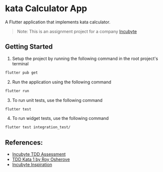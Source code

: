 # kata Calculator App
A Flutter application that implements kata calculator.

> Note: This is an assignment project for a company [Incubyte](https://www.incubyte.co/)

## Getting Started

1. Setup the project by running the following command in the root project's terminal
```bash
flutter pub get
```

2. Run the application using the following command
```bash
flutter run
```

3. To run unit tests, use the following command
```bash
flutter test
```

4. To run widget tests, use the following command
```bash
flutter test integration_test/
```
## References:

- [Incubyte TDD Assessment](https://blog.incubyte.co/blog/tdd-assessment/)
- [TDD Kata 1 by Roy Osherove](https://osherove.com/tdd-kata-1/)
- [Incubyte Inspiration](https://www.incubyte.co/inspiration)

